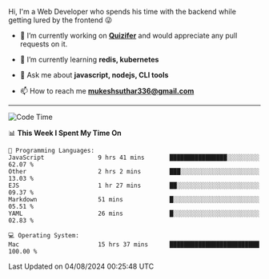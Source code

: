 Hi, I'm a Web Developer who spends his time with the backend while getting lured by the frontend 😜

- 🔭 I’m currently working on **[Quizifer](https://github.com/SutharMukesh/Quizifer/)** and would appreciate any pull requests on it.

- 🌱 I’m currently learning **redis, kubernetes**

- 💬 Ask me about **javascript, nodejs, CLI tools**

- 📫 How to reach me **mukeshsuthar336@gmail.com**

---
<!--START_SECTION:waka-->
![Code Time](http://img.shields.io/badge/Code%20Time-3%2C084%20hrs%2058%20mins-blue)

📊 **This Week I Spent My Time On** 

```text
💬 Programming Languages: 
JavaScript               9 hrs 41 mins       ████████████████░░░░░░░░░   62.07 % 
Other                    2 hrs 2 mins        ███░░░░░░░░░░░░░░░░░░░░░░   13.03 % 
EJS                      1 hr 27 mins        ██░░░░░░░░░░░░░░░░░░░░░░░   09.37 % 
Markdown                 51 mins             █░░░░░░░░░░░░░░░░░░░░░░░░   05.51 % 
YAML                     26 mins             █░░░░░░░░░░░░░░░░░░░░░░░░   02.83 % 

💻 Operating System: 
Mac                      15 hrs 37 mins      █████████████████████████   100.00 % 
```


 Last Updated on 04/08/2024 00:25:48 UTC
<!--END_SECTION:waka-->
